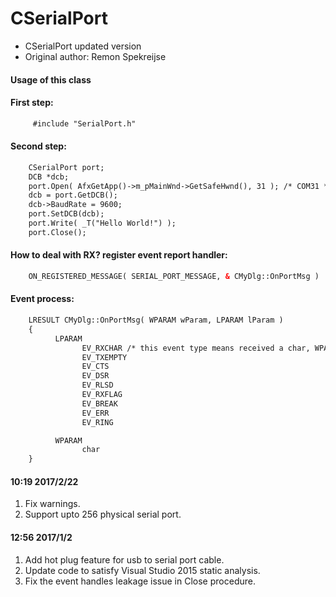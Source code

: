 CSerialPort
===========

- CSerialPort updated version
- Original author: Remon Spekreijse

#### Usage of this class 
#### First step:
```html
     #include "SerialPort.h"
```

#### Second step:
```html
    CSerialPort port;
    DCB *dcb;
    port.Open( AfxGetApp()->m_pMainWnd->GetSafeHwnd(), 31 ); /* COM31 */
    dcb = port.GetDCB();
    dcb->BaudRate = 9600;
    port.SetDCB(dcb);
    port.Write( _T("Hello World!") );
    port.Close();
```

#### How to deal with RX? register event report handler:
```html
    ON_REGISTERED_MESSAGE( SERIAL_PORT_MESSAGE, & CMyDlg::OnPortMsg )
```

#### Event process:
```html
    LRESULT CMyDlg::OnPortMsg( WPARAM wParam, LPARAM lParam )
    {
	      LPARAM
		        EV_RXCHAR /* this event type means received a char, WPARAM is received char*/
		        EV_TXEMPTY
		        EV_CTS
		        EV_DSR
		        EV_RLSD
		        EV_RXFLAG
		        EV_BREAK
		        EV_ERR
		        EV_RING

	      WPARAM
		        char
    }
```

#### 10:19 2017/2/22

1. Fix warnings.
2. Support upto 256 physical serial port.

#### 12:56 2017/1/2

1. Add hot plug feature for usb to serial port cable.
2. Update code to satisfy Visual Studio 2015 static analysis.
3. Fix the event handles leakage issue in Close procedure.
